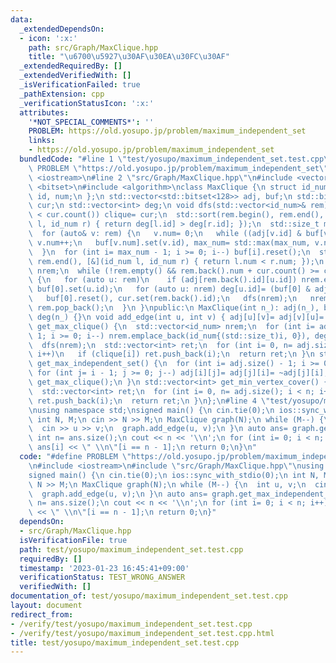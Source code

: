 ```yaml
---
data:
  _extendedDependsOn:
  - icon: ':x:'
    path: src/Graph/MaxClique.hpp
    title: "\u6700\u5927\u30AF\u30EA\u30FC\u30AF"
  _extendedRequiredBy: []
  _extendedVerifiedWith: []
  _isVerificationFailed: true
  _pathExtension: cpp
  _verificationStatusIcon: ':x:'
  attributes:
    '*NOT_SPECIAL_COMMENTS*': ''
    PROBLEM: https://old.yosupo.jp/problem/maximum_independent_set
    links:
    - https://old.yosupo.jp/problem/maximum_independent_set
  bundledCode: "#line 1 \"test/yosupo/maximum_independent_set.test.cpp\"\n#define\
    \ PROBLEM \"https://old.yosupo.jp/problem/maximum_independent_set\"\n#include\
    \ <iostream>\n#line 2 \"src/Graph/MaxClique.hpp\"\n#include <vector>\n#include\
    \ <bitset>\n#include <algorithm>\nclass MaxClique {\n struct id_num {\n  std::size_t\
    \ id, num;\n };\n std::vector<std::bitset<128>> adj, buf;\n std::bitset<128> clique,\
    \ cur;\n std::vector<int> deg;\n void dfs(std::vector<id_num>& rem) {\n  if (clique.count()\
    \ < cur.count()) clique= cur;\n  std::sort(rem.begin(), rem.end(), [&](id_num\
    \ l, id_num r) { return deg[l.id] > deg[r.id]; });\n  std::size_t max_num= 1;\n\
    \  for (auto& v: rem) {\n   v.num= 0;\n   while ((adj[v.id] & buf[v.num]).any())\
    \ v.num++;\n   buf[v.num].set(v.id), max_num= std::max(max_num, v.num + 1);\n\
    \  }\n  for (int i= max_num - 1; i >= 0; i--) buf[i].reset();\n  std::sort(rem.begin(),\
    \ rem.end(), [&](id_num l, id_num r) { return l.num < r.num; });\n  std::vector<id_num>\
    \ nrem;\n  while (!rem.empty() && rem.back().num + cur.count() >= clique.count())\
    \ {\n   for (auto u: rem)\n    if (adj[rem.back().id][u.id]) nrem.emplace_back(u),\
    \ buf[0].set(u.id);\n   for (auto u: nrem) deg[u.id]= (buf[0] & adj[u.id]).count();\n\
    \   buf[0].reset(), cur.set(rem.back().id);\n   dfs(nrem);\n   nrem.clear(), cur.reset(rem.back().id),\
    \ rem.pop_back();\n  }\n }\npublic:\n MaxClique(int n_): adj(n_), buf(n_ + 1),\
    \ deg(n_) {}\n void add_edge(int u, int v) { adj[u][v]= adj[v][u]= true; }\n std::vector<int>\
    \ get_max_clique() {\n  std::vector<id_num> nrem;\n  for (int i= adj.size() -\
    \ 1; i >= 0; i--) nrem.emplace_back(id_num{(std::size_t)i, 0}), deg[i]= adj[i].count();\n\
    \  dfs(nrem);\n  std::vector<int> ret;\n  for (int i= 0, n= adj.size(); i < n;\
    \ i++)\n   if (clique[i]) ret.push_back(i);\n  return ret;\n }\n std::vector<int>\
    \ get_max_independent_set() {\n  for (int i= adj.size() - 1; i >= 0; i--)\n  \
    \ for (int j= i - 1; j >= 0; j--) adj[i][j]= adj[j][i]= ~adj[j][i];\n  return\
    \ get_max_clique();\n }\n std::vector<int> get_min_vertex_cover() {\n  get_max_independent_set();\n\
    \  std::vector<int> ret;\n  for (int i= 0, n= adj.size(); i < n; i++)\n   if (!clique[i])\
    \ ret.push_back(i);\n  return ret;\n }\n};\n#line 4 \"test/yosupo/maximum_independent_set.test.cpp\"\
    \nusing namespace std;\nsigned main() {\n cin.tie(0);\n ios::sync_with_stdio(0);\n\
    \ int N, M;\n cin >> N >> M;\n MaxClique graph(N);\n while (M--) {\n  int u, v;\n\
    \  cin >> u >> v;\n  graph.add_edge(u, v);\n }\n auto ans= graph.get_max_independent_set();\n\
    \ int n= ans.size();\n cout << n << '\\n';\n for (int i= 0; i < n; i++) cout <<\
    \ ans[i] << \" \\n\"[i == n - 1];\n return 0;\n}\n"
  code: "#define PROBLEM \"https://old.yosupo.jp/problem/maximum_independent_set\"\
    \n#include <iostream>\n#include \"src/Graph/MaxClique.hpp\"\nusing namespace std;\n\
    signed main() {\n cin.tie(0);\n ios::sync_with_stdio(0);\n int N, M;\n cin >>\
    \ N >> M;\n MaxClique graph(N);\n while (M--) {\n  int u, v;\n  cin >> u >> v;\n\
    \  graph.add_edge(u, v);\n }\n auto ans= graph.get_max_independent_set();\n int\
    \ n= ans.size();\n cout << n << '\\n';\n for (int i= 0; i < n; i++) cout << ans[i]\
    \ << \" \\n\"[i == n - 1];\n return 0;\n}"
  dependsOn:
  - src/Graph/MaxClique.hpp
  isVerificationFile: true
  path: test/yosupo/maximum_independent_set.test.cpp
  requiredBy: []
  timestamp: '2023-01-23 16:45:41+09:00'
  verificationStatus: TEST_WRONG_ANSWER
  verifiedWith: []
documentation_of: test/yosupo/maximum_independent_set.test.cpp
layout: document
redirect_from:
- /verify/test/yosupo/maximum_independent_set.test.cpp
- /verify/test/yosupo/maximum_independent_set.test.cpp.html
title: test/yosupo/maximum_independent_set.test.cpp
---
```

